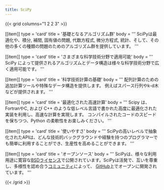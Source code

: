```yaml
---
title: SciPy
---
```


{{< grid columns="1 2 2 3" >}}

[[item]]
type = 'card'
title = '基礎となるアルゴリズム群'
body = '''
SciPyは最適化や、積分, 補間, 固有値の問題, 代数方程式, 微分方程式, 統計、そして、その他の多くの種類の問題のためのアルゴリズム群を提供しています。
'''

[[item]]
type = 'card'
title = 'さまざまな科学技術分野で適用可能'
body = '''
SciPy によって提供されるアルゴリズムとデータ構造は様々な科学技術分野で広く適用可能です。
'''

[[item]]
type = 'card'
title = '科学技術計算の基礎'
body = '''
配列計算のための追加計算ツールや特殊なデータ構造を提供します。 例えばスパース行列やk-d木などが提供されます。
'''

[[item]]
type = 'card'
title = '最適化された高速計算'
body = '''
Scipy は、FortranやC, および C++ のような低レベル言語で書かれた高度に最適化された実装を利用し、高速な計算を実現します。 コンパイルされたコードのスピードを保ちつつ、Python の柔軟性をお楽しみください。
'''

[[item]]
type = 'card'
title = '使いやすさ'
body = '''
SciPyの高いレベルで抽象化されたAPIは、どんな技術的バックグラウンドや経験を持つのプログラマーでも簡単に利用することができ、生産性を高めることができます。
'''

[[item]]
type = 'card'
title = 'オープンソース'
body = '''
SciPyは、様々な利用用途に寛容な[BSDライセンス](https://github.com/numpy/numpy/blob/main/LICENSE.txt)で公開されています。SciPyは活発で、互いを尊重し、多様性を認め合う[コミュニティ](/ja/community)によって、 [GitHub](https://github.com/numpy/numpy)上でオープンに開発されています。
'''

{{< /grid >}}
